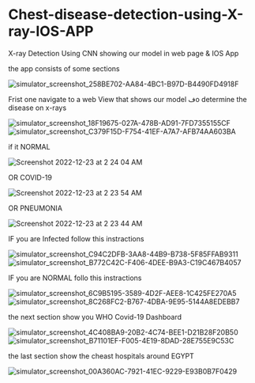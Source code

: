 # Chest-disease-detection-using-X-ray-IOS-APP


X-ray Detection Using CNN showing our model in web page & IOS App

the app consists of some sections

![simulator_screenshot_258BE702-AA84-4BC1-B97D-B4490FD4918F](https://user-images.githubusercontent.com/97084704/209247038-61e06df8-00d7-4053-9104-8b080bd898dd.png)


Frist one navigate to a web View that shows our model فo determine the disease on x-rays

![simulator_screenshot_18F19675-027A-478B-AD91-7FD7355155CF](https://user-images.githubusercontent.com/97084704/209247053-9c0672cb-57eb-43d1-8d91-16ff26e5fd79.png)
![simulator_screenshot_C379F15D-F754-41EF-A7A7-AFB74AA603BA](https://user-images.githubusercontent.com/97084704/209247066-9df136c2-1326-4359-bced-b60f0da06a56.png)

if it NORMAL


![Screenshot 2022-12-23 at 2 24 04 AM](https://user-images.githubusercontent.com/97084704/209247110-d48e71d0-f608-4a04-8918-7d76f4ac1555.png)

OR COVID-19

![Screenshot 2022-12-23 at 2 23 54 AM](https://user-images.githubusercontent.com/97084704/209247149-6d83c6fb-6fd9-4398-bc1d-8d9e90353251.png)


OR PNEUMONIA

![Screenshot 2022-12-23 at 2 23 44 AM](https://user-images.githubusercontent.com/97084704/209247195-0c2b888a-a6c0-4413-9cc8-9bb6f8479d32.png)

IF you are Infected follow this instractions 

![simulator_screenshot_C94C2DFB-3AA8-44B9-B738-5F85FFAB9311](https://user-images.githubusercontent.com/97084704/209247263-6b4bd7b6-d1b6-47d7-ab7f-481fc770ed5e.png)
![simulator_screenshot_B772C42C-F406-4DEE-B9A3-C19C467B4057](https://user-images.githubusercontent.com/97084704/209247281-f9daf315-8ae7-46e9-a3a0-213a74918827.png)

IF you are NORMAL follo this instractions 

![simulator_screenshot_6C9B5195-3589-4D2F-AEE8-1C425FE270A5](https://user-images.githubusercontent.com/97084704/209247385-98984e28-e6ce-4b42-acef-3a246dd5cefa.png)
![simulator_screenshot_8C268FC2-B767-4DBA-9E95-5144A8EDEBB7](https://user-images.githubusercontent.com/97084704/209247407-0e6a9118-0899-47fe-8967-3be6c7e6fa23.png)

the next section show you WHO Covid-19 Dashboard 

![simulator_screenshot_4C408BA9-20B2-4C74-BEE1-D21B28F20B50](https://user-images.githubusercontent.com/97084704/209247538-0d1a5aa4-232d-4b59-b453-9c14b0ce0113.png)
![simulator_screenshot_B71101EF-F005-4E19-8DAD-28E755E9C53C](https://user-images.githubusercontent.com/97084704/209247551-5782ecae-07ab-4949-a042-b26865f4944f.png)

the last section show the cheast hospitals around EGYPT 

![simulator_screenshot_00A360AC-7921-41EC-9229-E93B0B7F0429](https://user-images.githubusercontent.com/97084704/209247612-fe1b376d-11d4-4a68-ae27-b650002af659.png)





